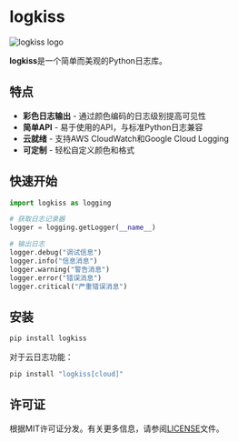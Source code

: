 # logkiss

![logkiss logo](https://via.placeholder.com/200x100?text=logkiss)

**logkiss**是一个简单而美观的Python日志库。

## 特点

- **彩色日志输出** - 通过颜色编码的日志级别提高可见性
- **简单API** - 易于使用的API，与标准Python日志兼容
- **云就绪** - 支持AWS CloudWatch和Google Cloud Logging
- **可定制** - 轻松自定义颜色和格式

## 快速开始

```python
import logkiss as logging

# 获取日志记录器
logger = logging.getLogger(__name__)

# 输出日志
logger.debug("调试信息")
logger.info("信息消息")
logger.warning("警告消息")
logger.error("错误消息")
logger.critical("严重错误消息")
```

## 安装

```bash
pip install logkiss
```

对于云日志功能：

```bash
pip install "logkiss[cloud]"
```

## 许可证

根据MIT许可证分发。有关更多信息，请参阅[LICENSE](https://github.com/yourusername/logkiss/blob/main/LICENSE)文件。
